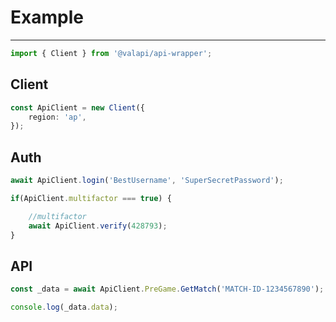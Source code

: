 # Example

-----------

```typescript
import { Client } from '@valapi/api-wrapper';
```

## Client

```typescript
const ApiClient = new Client({
    region: 'ap',
});

```

## Auth

```typescript
await ApiClient.login('BestUsername', 'SuperSecretPassword');

if(ApiClient.multifactor === true) {

    //multifactor
    await ApiClient.verify(428793);
}
```

## API

```typescript
const _data = await ApiClient.PreGame.GetMatch('MATCH-ID-1234567890');

console.log(_data.data);
```